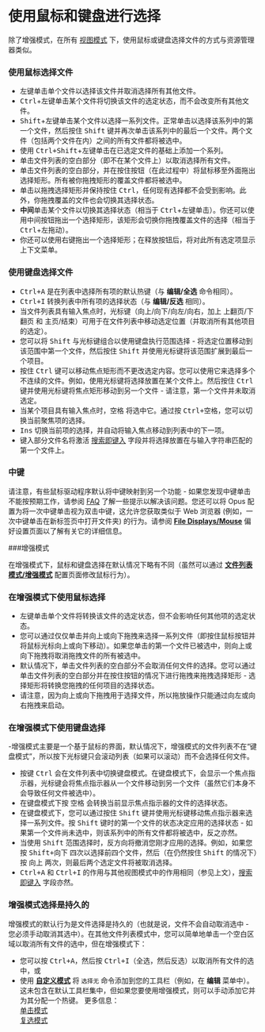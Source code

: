 # 使用鼠标和键盘进行选择

除了增强模式，在所有 [视图模式](../the_lister/view_modes.zh.md) 下，使用鼠标或键盘选择文件的方式与资源管理器类似。

### 使用鼠标选择文件

- 左键单击单个文件以选择该文件并取消选择所有其他文件。
- <kbd>Ctrl</kbd>+左键单击某个文件将切换该文件的选定状态，而不会改变所有其他文件。
- <kbd>Shift</kbd>+左键单击某个文件以选择一系列文件。正常单击以选择该系列中的第一个文件，然后按住 <kbd>Shift</kbd> 键并再次单击该系列中的最后一个文件。两个文件（包括两个文件在内）之间的所有文件都将被选中。
- 使用 <kbd>Ctrl+Shift</kbd>+左键单击在已选定文件的基础上添加一个系列。
- 单击文件列表的空白部分（即不在某个文件上）以取消选择所有文件。
- 单击文件列表的空白部分，并在按住按钮（在此过程中）将鼠标移至外面拖出选择矩形。所有被你拖拽矩形的覆盖文件都将被选中。
- 单击以拖拽选择矩形并保持按住 <kbd>Ctrl</kbd>，任何现有选择都不会受到影响。此外，你拖拽覆盖的文件也会切换其选择状态。
- **中间**单击某个文件以切换其选择状态（相当于 <kbd>Ctrl</kbd>+左键单击）。你还可以使用中间按钮拖出一个选择矩形，该矩形会切换你拖拽覆盖文件的选择（相当于 <kbd>Ctrl</kbd>+左拖动）。
- 你还可以使用右键拖出一个选择矩形；在释放按钮后，将对此所有选定项显示上下文菜单。

### 使用键盘选择文件

- <kbd>Ctrl+A</kbd> 是在列表中选择所有项的默认热键（与 **编辑/全选** 命令相同）。
- <kbd>Ctrl+I</kbd> 转换列表中所有项的选择状态（与 **编辑/反选** 相同）。
- 当文件列表具有输入焦点时，光标键（<kbd>向上</kbd>/<kbd>向下</kbd>/<kbd>向左</kbd>/<kbd>向右</kbd>，加上 <kbd>上翻页</kbd>/<kbd>下翻页</kbd> 和 <kbd>主页</kbd>/<kbd>结束</kbd>）可用于在文件列表中移动选定位置（并取消所有其他项目的选定）。
- 您可以将 <kbd>Shift</kbd> 与光标键组合以使用键盘执行范围选择 - 将选定位置移动到该范围中第一个文件，然后按住 <kbd>Shift</kbd> 并使用光标键将该范围扩展到最后一个项目。
- 按住 <kbd>Ctrl</kbd> 键可以移动焦点矩形而不更改选定内容。您可以使用它来选择多个不连续的文件。例如，使用光标键将选择放置在某个文件上。然后按住 <kbd>Ctrl</kbd> 键并使用光标键将焦点矩形移动到另一个文件 - 请注意，第一个文件并未取消选定。
- 当某个项目具有输入焦点时，<kbd>空格</kbd> 将选中它。通过按 <kbd>Ctrl+空格</kbd>，您可以切换当前聚焦项的选择。
- <kbd>Ins</kbd> 切换当前项的选择，并自动将输入焦点移动到列表中的下一项。
- 键入部分文件名将激活 [搜索即键入](../the_lister/find-as-you-type_field.zh.md) 字段并将选择放置在与输入字符串匹配的第一个文件上。

### 中键

请注意，有些鼠标驱动程序默认将中键映射到另一个功能 - 如果您发现中键单击不能按预期工作，请参阅 [FAQ](https://resource.dopus.com/t/how-to-make-logitech-mid-back-forward-buttons-work-in-opus/2972) 了解一些提示以解决该问题。您还可以将 Opus 配置为将一次中键单击视为双击中键，这允许您获取类似于 Web 浏览器 (例如，一次中键单击在新标签页中打开文件夹) 的行为。请参阅 **[File Displays/Mouse](/Manual/preferences/preferences_categories/file_displays/mouse/README.zh.md)** 偏好设置页面以了解有关它的详细信息。

###增强模式

在增强模式下，鼠标和键盘选择在默认情况下略有不同（虽然可以通过 **[文件列表模式/增强模式](/Manual/preferences/preferences_categories/file_display_modes/power_mode/README.zh.md)** 配置页面修改鼠标行为）。

### 在增强模式下使用鼠标选择

- 左键单击单个文件将转换该文件的选定状态，但不会影响任何其他项的选定状态。
- 您可以通过仅仅单击并向上或向下拖拽来选择一系列文件（即按住鼠标按钮并将鼠标光标向上或向下移动）。如果您单击的第一个文件已被选中，则向上或向下拖拽将取消拖拽文件的所有被选中。
- 默认情况下，单击文件列表的空白部分不会取消任何文件的选择。您可以通过单击文件列表的空白部分并在按住按钮的情况下进行拖拽来拖拽选择矩形 - 选择矩形将转换您拖拽的任何项目的选择状态。
- 请注意，因为向上或向下拖拽用于选择文件，所以拖放操作只能通过向左或向右拖拽来启动。

### 在增强模式下使用键盘选择

-增强模式主要是一个基于鼠标的界面，默认情况下，增强模式的文件列表不在“键盘模式”，所以按下光标键只会滚动列表（如果可以滚动）而不会选择任何文件。
- 按键 <kbd>Ctrl</kbd> 会在文件列表中切换键盘模式。在键盘模式下，会显示一个焦点指示器，光标键会将焦点指示器从一个文件移动到另一个文件（虽然它们本身不会导致任何文件被选中）。
- 在键盘模式下按 <kbd>空格</kbd> 会转换当前显示焦点指示器的文件的选择状态。
- 在键盘模式下，您可以通过按住 <kbd>Shift</kbd> 键并使用光标键移动焦点指示器来选择一系列文件。按 <kbd>Shift</kbd> 键时的第一个文件的状态决定应用的选择状态 - 如果第一个文件尚未选中，则该系列中的所有文件都将被选中，反之亦然。
- 当使用 <kbd>Shift</kbd> 范围选择时，反方向将撤消您刚才应用的选择。例如，如果您按 <kbd>Shift+向下</kbd> 四次以选择前四个文件，然后（在仍然按住 <kbd>Shift</kbd> 的情况下）按 <kbd>向上</kbd> 两次，则最后两个选定文件将被取消选择。
- <kbd>Ctrl+A</kbd> 和 <kbd>Ctrl+I</kbd> 的作用与其他视图模式中的作用相同（参见上文），[搜索即键入](../the_lister/find-as-you-type_field.zh.md) 字段亦然。

### 增强模式选择是持久的

增强模式的默认行为是文件选择是持久的（也就是说，文件不会自动取消选中 - 您必须手动取消其选中）。在其他文件列表模式中，您可以简单地单击一个空白区域以取消所有文件的选中，但在增强模式下：

- 您可以按 <kbd>Ctrl+A</kbd>，然后按 <kbd>Ctrl+I</kbd>（全选，然后反选）以取消所有文件的选中，或
- 使用 **[自定义模式](/Manual/customize/README.zh.md)** 将 `选择无` 命令添加到您的工具栏（例如，在 **编辑** 菜单中）。这未包含在默认工具栏集中，但如果您要使用增强模式，则可以手动添加它并为其分配一个热键。
更多信息：  
[单击模式](/Manual/basic_concepts/selecting_files/selecting_with_the_mouse_and_keyboard/single-click_mode.zh.md)  
[复选模式](/Manual/basic_concepts/selecting_files/selecting_with_the_mouse_and_keyboard/checkbox_mode.zh.md)